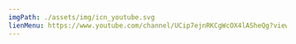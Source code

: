 ```yaml
---
imgPath: ./assets/img/icn_youtube.svg
lienMenu: https://www.youtube.com/channel/UCip7ejnRKCgWcOX4lASheQg?view_as=subscriber
---
```

